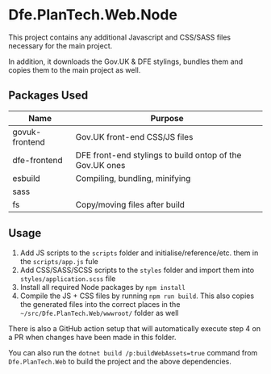 # Dfe.PlanTech.Web.Node

This project contains any additional Javascript and CSS/SASS files necessary for the main project.

In addition, it downloads the Gov.UK & DFE stylings, bundles them and copies them to the main project as well.

## Packages Used 

| Name           | Purpose                                                  |
|----------------|----------------------------------------------------------|
| govuk-frontend | Gov.UK front-end CSS/JS files                            |
| dfe-frontend   | DFE front-end stylings to build ontop of the Gov.UK ones |
| esbuild        | Compiling, bundling, minifying                           |
| sass           |                                                          |
| fs             | Copy/moving files after build                            |

## Usage

1. Add JS scripts to the `scripts` folder and initialise/reference/etc. them in the `scripts/app.js` fule
2. Add CSS/SASS/SCSS scripts to the `styles` folder and import them into `styles/application.scss` file
3. Install all required Node packages by `npm install`
4. Compile the JS + CSS files by running `npm run build`. This also copies the generated files into the correct places in the `~/src/Dfe.PlanTech.Web/wwwroot/` folder as well

There is also a GitHub action setup that will automatically execute step 4 on a PR when changes have been made in this folder.

You can also run the ```dotnet build /p:buildWebAssets=true``` command from ```Dfe.PlanTech.Web``` to build the project and the above dependencies.